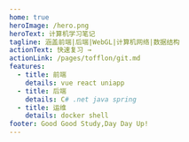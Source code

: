 ```yaml
---
home: true
heroImage: /hero.png
heroText: 计算机学习笔记
tagline: 涵盖前端|后端|WebGL|计算机网络|数据结构
actionText: 快速复习 →
actionLink: /pages/tofflon/git.md
features:
  - title: 前端
    details: vue react uniapp
  - title: 后端
    details: C# .net java spring
  - title: 运维
    details: docker shell
footer: Good Good Study,Day Day Up!
---
```

